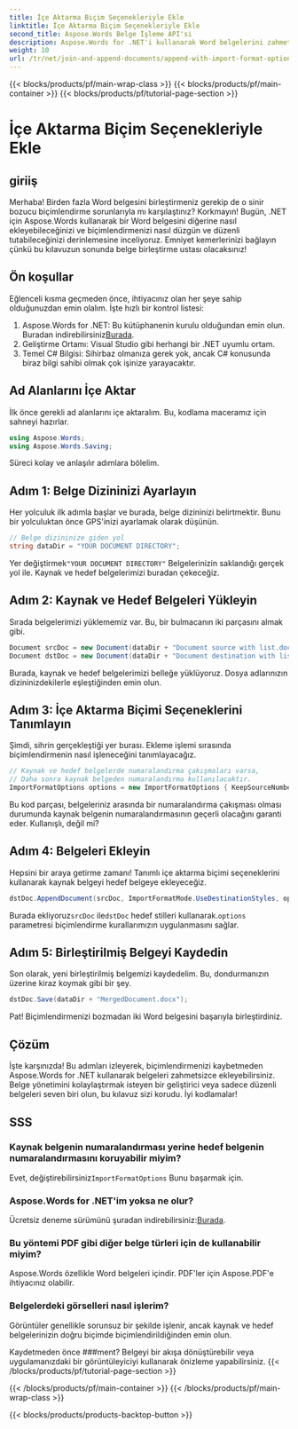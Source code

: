 ```yaml
---
title: İçe Aktarma Biçim Seçenekleriyle Ekle
linktitle: İçe Aktarma Biçim Seçenekleriyle Ekle
second_title: Aspose.Words Belge İşleme API'si
description: Aspose.Words for .NET'i kullanarak Word belgelerini zahmetsizce ekleyin ve ayrıntılı adım adım kılavuzla biçimlendirmeyi koruyun.
weight: 10
url: /tr/net/join-and-append-documents/append-with-import-format-options/
---
```


{{< blocks/products/pf/main-wrap-class >}}
{{< blocks/products/pf/main-container >}}
{{< blocks/products/pf/tutorial-page-section >}}

# İçe Aktarma Biçim Seçenekleriyle Ekle

## giriiş

Merhaba! Birden fazla Word belgesini birleştirmeniz gerekip de o sinir bozucu biçimlendirme sorunlarıyla mı karşılaştınız? Korkmayın! Bugün, .NET için Aspose.Words kullanarak bir Word belgesini diğerine nasıl ekleyebileceğinizi ve biçimlendirmenizi nasıl düzgün ve düzenli tutabileceğinizi derinlemesine inceliyoruz. Emniyet kemerlerinizi bağlayın çünkü bu kılavuzun sonunda belge birleştirme ustası olacaksınız!

## Ön koşullar

Eğlenceli kısma geçmeden önce, ihtiyacınız olan her şeye sahip olduğunuzdan emin olalım. İşte hızlı bir kontrol listesi:

1.  Aspose.Words for .NET: Bu kütüphanenin kurulu olduğundan emin olun. Buradan indirebilirsiniz[Burada](https://releases.aspose.com/words/net/).
2. Geliştirme Ortamı: Visual Studio gibi herhangi bir .NET uyumlu ortam.
3. Temel C# Bilgisi: Sihirbaz olmanıza gerek yok, ancak C# konusunda biraz bilgi sahibi olmak çok işinize yarayacaktır.

## Ad Alanlarını İçe Aktar

İlk önce gerekli ad alanlarını içe aktaralım. Bu, kodlama maceramız için sahneyi hazırlar.

```csharp
using Aspose.Words;
using Aspose.Words.Saving;
```

Süreci kolay ve anlaşılır adımlara bölelim.

## Adım 1: Belge Dizininizi Ayarlayın

Her yolculuk ilk adımla başlar ve burada, belge dizininizi belirtmektir. Bunu bir yolculuktan önce GPS'inizi ayarlamak olarak düşünün.

```csharp
// Belge dizininize giden yol
string dataDir = "YOUR DOCUMENT DIRECTORY";
```

 Yer değiştirmek`"YOUR DOCUMENT DIRECTORY"` Belgelerinizin saklandığı gerçek yol ile. Kaynak ve hedef belgelerimizi buradan çekeceğiz.

## Adım 2: Kaynak ve Hedef Belgeleri Yükleyin

Sırada belgelerimizi yüklememiz var. Bu, bir bulmacanın iki parçasını almak gibi.

```csharp
Document srcDoc = new Document(dataDir + "Document source with list.docx");
Document dstDoc = new Document(dataDir + "Document destination with list.docx");
```

Burada, kaynak ve hedef belgelerimizi belleğe yüklüyoruz. Dosya adlarınızın dizininizdekilerle eşleştiğinden emin olun.

## Adım 3: İçe Aktarma Biçimi Seçeneklerini Tanımlayın

Şimdi, sihrin gerçekleştiği yer burası. Ekleme işlemi sırasında biçimlendirmenin nasıl işleneceğini tanımlayacağız.

```csharp
// Kaynak ve hedef belgelerde numaralandırma çakışmaları varsa,
// Daha sonra kaynak belgeden numaralandırma kullanılacaktır.
ImportFormatOptions options = new ImportFormatOptions { KeepSourceNumbering = true };
```

Bu kod parçası, belgeleriniz arasında bir numaralandırma çakışması olması durumunda kaynak belgenin numaralandırmasının geçerli olacağını garanti eder. Kullanışlı, değil mi?

## Adım 4: Belgeleri Ekleyin

Hepsini bir araya getirme zamanı! Tanımlı içe aktarma biçimi seçeneklerini kullanarak kaynak belgeyi hedef belgeye ekleyeceğiz.

```csharp
dstDoc.AppendDocument(srcDoc, ImportFormatMode.UseDestinationStyles, options);
```

 Burada ekliyoruz`srcDoc` ile`dstDoc` hedef stilleri kullanarak.`options` parametresi biçimlendirme kurallarımızın uygulanmasını sağlar.

## Adım 5: Birleştirilmiş Belgeyi Kaydedin

Son olarak, yeni birleştirilmiş belgemizi kaydedelim. Bu, dondurmanızın üzerine kiraz koymak gibi bir şey.

```csharp
dstDoc.Save(dataDir + "MergedDocument.docx");
```

Pat! Biçimlendirmenizi bozmadan iki Word belgesini başarıyla birleştirdiniz. 

## Çözüm

İşte karşınızda! Bu adımları izleyerek, biçimlendirmenizi kaybetmeden Aspose.Words for .NET kullanarak belgeleri zahmetsizce ekleyebilirsiniz. Belge yönetimini kolaylaştırmak isteyen bir geliştirici veya sadece düzenli belgeleri seven biri olun, bu kılavuz sizi korudu. İyi kodlamalar!

## SSS

### Kaynak belgenin numaralandırması yerine hedef belgenin numaralandırmasını koruyabilir miyim?
 Evet, değiştirebilirsiniz`ImportFormatOptions` Bunu başarmak için.

### Aspose.Words for .NET'im yoksa ne olur?
 Ücretsiz deneme sürümünü şuradan indirebilirsiniz:[Burada](https://releases.aspose.com/).

### Bu yöntemi PDF gibi diğer belge türleri için de kullanabilir miyim?
Aspose.Words özellikle Word belgeleri içindir. PDF'ler için Aspose.PDF'e ihtiyacınız olabilir.

### Belgelerdeki görselleri nasıl işlerim?
Görüntüler genellikle sorunsuz bir şekilde işlenir, ancak kaynak ve hedef belgelerinizin doğru biçimde biçimlendirildiğinden emin olun.

Kaydetmeden önce ###ment?
Belgeyi bir akışa dönüştürebilir veya uygulamanızdaki bir görüntüleyiciyi kullanarak önizleme yapabilirsiniz.
{{< /blocks/products/pf/tutorial-page-section >}}

{{< /blocks/products/pf/main-container >}}
{{< /blocks/products/pf/main-wrap-class >}}

{{< blocks/products/products-backtop-button >}}
